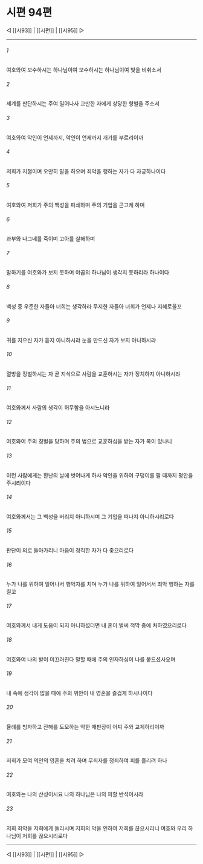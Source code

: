 ﻿# 시편 94편

◁ [[시93]] | [[시편]] | [[시95]] ▷
***

###### 1
여호와여 보수하시는 하나님이여 보수하시는 하나님이여 빛을 비취소서

###### 2
세계를 판단하시는 주여 일어나사 교만한 자에게 상당한 형벌을 주소서

###### 3
여호와여 악인이 언제까지, 악인이 언제까지 개가를 부르리이까

###### 4
저희가 지껄이며 오만히 말을 하오며 죄악을 행하는 자가 다 자긍하나이다

###### 5
여호와여 저희가 주의 백성을 파쇄하며 주의 기업을 곤고케 하며

###### 6
과부와 나그네를 죽이며 고아를 살해하며

###### 7
말하기를 여호와가 보지 못하며 야곱의 하나님이 생각지 못하리라 하나이다

###### 8
백성 중 우준한 자들아 너희는 생각하라 무지한 자들아 너희가 언제나 지혜로울꼬

###### 9
귀를 지으신 자가 듣지 아니하시랴 눈을 만드신 자가 보지 아니하시랴

###### 10
열방을 징벌하시는 자 곧 지식으로 사람을 교훈하시는 자가 징치하지 아니하시랴

###### 11
여호와께서 사람의 생각이 허무함을 아시느니라

###### 12
여호와여 주의 징벌을 당하며 주의 법으로 교훈하심을 받는 자가 복이 있나니

###### 13
이런 사람에게는 환난의 날에 벗어나게 하사 악인을 위하여 구덩이를 팔 때까지 평안을 주시리이다

###### 14
여호와께서는 그 백성을 버리지 아니하시며 그 기업을 떠나지 아니하시리로다

###### 15
판단이 의로 돌아가리니 마음이 정직한 자가 다 좇으리로다

###### 16
누가 나를 위하여 일어나서 행악자를 치며 누가 나를 위하여 일어서서 죄악 행하는 자를 칠꼬

###### 17
여호와께서 내게 도움이 되지 아니하셨더면 내 혼이 벌써 적막 중에 처하였으리로다

###### 18
여호와여 나의 발이 미끄러진다 말할 때에 주의 인자하심이 나를 붙드셨사오며

###### 19
내 속에 생각이 많을 때에 주의 위안이 내 영혼을 즐겁게 하시나이다

###### 20
율례를 빙자하고 잔해를 도모하는 악한 재판장이 어찌 주와 교제하리이까

###### 21
저희가 모여 의인의 영혼을 치려 하며 무죄자를 정죄하여 피를 흘리려 하나

###### 22
여호와는 나의 산성이시요 나의 하나님은 나의 피할 반석이시라

###### 23
저희 죄악을 저희에게 돌리시며 저희의 악을 인하여 저희를 끊으시리니 여호와 우리 하나님이 저희를 끊으시리로다


***
◁ [[시93]] | [[시편]] | [[시95]] ▷